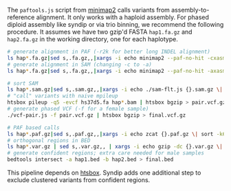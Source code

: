 The `paftools.js` script from [minimap2][mm2] calls variants from
assembly-to-reference alignment. It only works with a haploid assembly. For
phased diploid assembly like syndip or via trio binning, we recommend the
following procedure. It assumes we have two gzip'd FASTA `hap1.fa.gz` and
`hap2.fa.gz` in the working directory, one for each haplotype. 

```sh
# generate alignment in PAF (-r2k for better long INDEL alignment)
ls hap*.fa.gz|sed s,.fa.gz,,|xargs -i echo minimap2 --paf-no-hit -cxasm5 --cs -r2k -t16 hs37d5-asm.mmi {}.fa.gz 2\> {}.paf.log \> {}.paf.gz | parallel
# generate alignment in SAM (changing -c to -a)
ls hap*.fa.gz|sed s,.fa.gz,,|xargs -i echo minimap2 --paf-no-hit -axasm5 --cs -r2k -t16 hs37d5-asm.mmi {}.fa.gz 2\> {}.paf.log \> {}.sam.gz | parallel

# sort SAM
ls hap*.sam.gz|sed s,.sam.gz,,|xargs -i echo ./sam-flt.js {}.sam.gz \| samtools sort -m4G -@4 -o {}.bam - | parallel
# "call" variants with naive mpileup
htsbox pileup -q5 -evcf hs37d5.fa hap*.bam | htsbox bgzip > pair.vcf.gz
# generate phased VCF (-f for a female sample)
./vcf-pair.js -f pair.vcf.gz | htsbox bgzip > final.vcf.gz

# PAF based calls
ls hap*.paf.gz|sed s,.paf.gz,,|xargs -i echo zcat {}.paf.gz \| sort -k6,6 -k8,8n \| paftools.js call - 2\> {}.vst \| gzip \> {}.var.gz | parallel
# orthogonal regions in BED
ls hap*.var.gz | sed s,.var.gz,, | xargs -i echo gzip -dc {}.var.gz \| grep ^R \| cut -f2- \> {}.bed | parallel
# generate confident regions; extra care needed for male samples
bedtools intersect -a hap1.bed -b hap2.bed > final.bed
```

This pipeline depends on [htsbox][htsbox]. Syndip adds one additional step to
exclude clustered variants from confident regions.

[mm2]: https://github.com/lh3/minimap2
[htsbox]: https://github.com/lh3/htsbox
